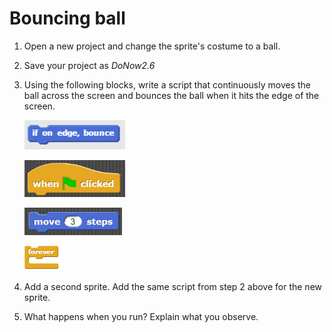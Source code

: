 # Bouncing ball

1. Open a new project and change the sprite's costume to a ball.

2. Save your project as _DoNow2.6_

3. Using the following blocks, write a script that continuously moves the ball across the screen and bounces the ball when it hits the edge of the screen.

    ![if on edge, bounce](images/if_edge_bounce.png)

    ![when Green Flag clicked ](images/when_clicked.png)

    ![move 3 steps](images/move_3.png)

    ![forever](images/forever.png)

4. Add a second sprite.  Add the same script from step 2 above for the new sprite.

5. What happens when you run?  Explain what you observe.
